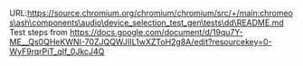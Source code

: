 URL:https://source.chromium.org/chromium/chromium/src/+/main:chromeos\ash\components\audio\device_selection_test_gen\tests\dd\README.md
Test steps from
https://docs.google.com/document/d/19qu7Y-ME__Qs0QHeKWNI-70ZJQQWJIIL1wXZToH2g8A/edit?resourcekey=0-WyF9rqrPiT_qIf_0JkcJ4Q
